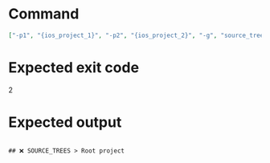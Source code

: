 # Command
```json
["-p1", "{ios_project_1}", "-p2", "{ios_project_2}", "-g", "source_trees", "-f", "markdown"]
```

# Expected exit code
2

# Expected output
```

## ❌ SOURCE_TREES > Root project



```
